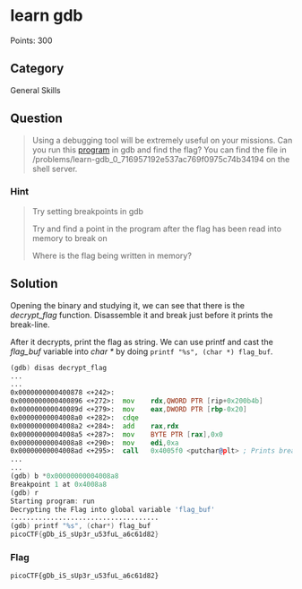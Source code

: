 # learn gdb
Points: 300

## Category
General Skills

## Question
>Using a debugging tool will be extremely useful on your missions. Can you run this [program](files/run) in gdb and find the flag? You can find the file in /problems/learn-gdb_0_716957192e537ac769f0975c74b34194 on the shell server. 

### Hint
>Try setting breakpoints in gdb
>
>Try and find a point in the program after the flag has been read into memory to break on
>
>Where is the flag being written in memory?

## Solution
Opening the binary and studying it, we can see that there is the _decrypt_flag_ function. Disassemble it and break just before it prints the break-line.

After it decrypts, print the flag as string. We can use printf and cast the _flag_buf_ variable into _char *_ by doing `printf "%s", (char *) flag_buf`.

```asm
(gdb) disas decrypt_flag
...
...
0x0000000000400878 <+242>:
0x0000000000400896 <+272>:	mov    rdx,QWORD PTR [rip+0x200b4b]        # 0x6013e8 <flag_buf>
0x000000000040089d <+279>:	mov    eax,DWORD PTR [rbp-0x20]
0x00000000004008a0 <+282>:	cdqe
0x00000000004008a2 <+284>:	add    rax,rdx
0x00000000004008a5 <+287>:	mov    BYTE PTR [rax],0x0
0x00000000004008a8 <+290>:	mov    edi,0xa
0x00000000004008ad <+295>:	call   0x4005f0 <putchar@plt> ; Prints break-line
...
...
(gdb) b *0x00000000004008a8
Breakpoint 1 at 0x4008a8
(gdb) r
Starting program: run 
Decrypting the Flag into global variable 'flag_buf'
.....................................
(gdb) printf "%s", (char*) flag_buf
picoCTF{gDb_iS_sUp3r_u53fuL_a6c61d82}
```

### Flag
`picoCTF{gDb_iS_sUp3r_u53fuL_a6c61d82}`
